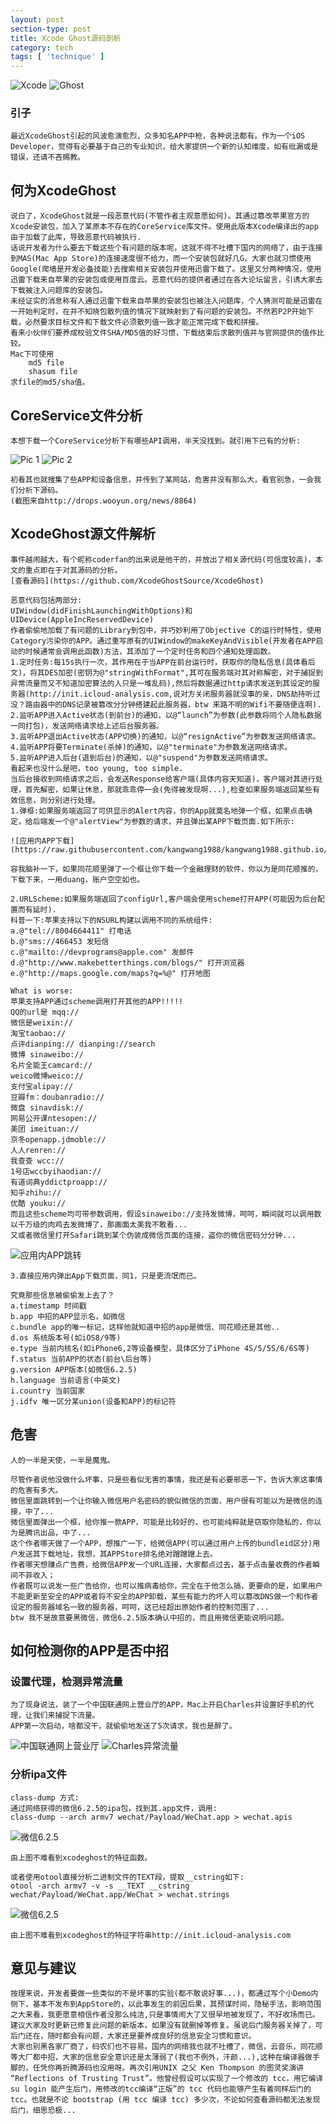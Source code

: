```yaml
---
layout: post
section-type: post
title: Xcode Ghost源码剖析
category: tech
tags: [ 'technique' ]
---
```


![Xcode](https://raw.githubusercontent.com/kangwang1988/kangwang1988.github.io/master/img/xcodeghost_4.jpg)
![Ghost](https://raw.githubusercontent.com/kangwang1988/kangwang1988.github.io/master/img/xcodeghost_5.jpeg)

### 引子

	最近XcodeGhost引起的风波愈演愈烈，众多知名APP中枪，各种说法都有。作为一个iOS Developer，觉得有必要基于自己的专业知识，给大家提供一个新的认知维度，如有纰漏或是错误，还请不吝赐教。

## 何为XcodeGhost

	说白了，XcodeGhost就是一段恶意代码(不管作者主观意愿如何)。其通过篡改苹果官方的Xcode安装包，加入了某原本不存在的CoreService库文件。使用此版本Xcode编译出的app由于加载了此库，导致恶意代码被执行.
	话说开发者为什么要去下载这些个有问题的版本呢，这就不得不吐槽下国内的网络了，由于连接到MAS(Mac App Store)的连接速度很不给力，而一个安装包就好几G，大家也就习惯使用Google(爬墙是开发必备技能)去搜索相关安装包并使用迅雷下载了。这里又分两种情况，使用迅雷下载来自苹果的安装包或使用百度云。恶意代码的提供者通过在各大论坛留言，引诱大家去下载被注入问题库的安装包。
	未经证实的消息称有人通过迅雷下载来自苹果的安装包也被注入问题库，个人猜测可能是迅雷在一开始判定时，在并不知晓包散列值的情况下就映射到了有问题的安装包。不然若P2P开始下载，必然要求目标文件和下载文件必须散列值一致才能正常完成下载和拼接。
	看来小伙伴们要养成校验文件SHA/MD5值的好习惯，下载结束后求散列值并与官网提供的值作比较。
	Mac下可使用
		md5 file 
		shasum file
	求file的md5/sha值。

## CoreService文件分析
	本想下载一个CoreService分析下有哪些API调用，半天没找到。就引用下已有的分析:
	
![Pic 1](https://raw.githubusercontent.com/kangwang1988/kangwang1988.github.io/master/img/xcodeghost_1.jpg)
![Pic 2](https://raw.githubusercontent.com/kangwang1988/kangwang1988.github.io/master/img/xcodeghost_2.png)

	初看其也就搜集了些APP和设备信息，并传到了某网站，危害并没有那么大，看官别急，一会我们分析下源码。
	(截图来自http://drops.wooyun.org/news/8864)

## XcodeGhost源文件解析

	事件越闹越大，有个昵称coderfan的出来说是他干的，并放出了相关源代码(可信度较高)，本文的重点即在于对其源码的分析。
	[查看源码](https://github.com/XcodeGhostSource/XcodeGhost)
	
	恶意代码包括两部分:
	UIWindow(didFinishLaunchingWithOptions)和UIDevice(AppleIncReservedDevice)
	作者偷偷地加载了有问题的Library到包中，并巧妙利用了Objective C的运行时特性，使用Category污染你的APP。通过重写原有的UIWindow的makeKeyAndVisible(开发者在APP启动的时候通常会调用此函数)方法，其添加了一个定时任务和四个通知处理函数。
	1.定时任务:每15s执行一次，其作用在于当APP在前台运行时，获取你的隐私信息(具体看后文)，将其DES加密(密钥为@"stringWithFormat",其可在服务端对其对称解密，对于捕捉到异常流量而又不知道加密算法的人只是一堆乱码),然后将数据通过http请求发送到其设定的服务器(http://init.icloud-analysis.com,说对方关闭服务器就没事的亲，DNS劫持听过没？路由器中的DNS记录被篡改分分钟搭建起此服务器，btw 来路不明的Wifi不要随便连啊).
	2.监听APP进入Active状态(到前台)的通知，以@“launch”为参数(此参数将同个人隐私数据一同打包)，发送网络请求给上述后台服务器。
	3.监听APP退出Active状态(APP切换)的通知，以@“resignActive”为参数发送网络请求。
	4.监听APP将要Terminate(杀掉)的通知，以@"terminate"为参数发送网络请求。
	5.监听APP进入后台(退到后台)的通知，以@"suspend"为参数发送网络请求。
	看起来也没什么是吧，too young, too simple.
	当后台接收到网络请求之后，会发送Response给客户端(具体内容天知道)，客户端对其进行处理，首先解密，如果让休息，那就乖乖停一会(免得被发现啊...),检查如果服务端返回某些有效信息，则分别进行处理。
	1.弹框:如果服务端返回了可供显示的Alert内容，你的App就莫名地弹一个框，如果点击确定，给后端发一个@"alertView"为参数的请求，并且弹出某APP下载页面.如下所示:
	
	![应用内APP下载](https://raw.githubusercontent.com/kangwang1988/kangwang1988.github.io/master/img/xcodeghost_3.jpg)
	
	容我脑补一下，如果同花顺里弹了一个框让你下载一个金融理财的软件，你以为是同花顺推的，下载下来，一用duang，账户空空如也。
	
	2.URLScheme:如果服务端返回了configUrl,客户端会使用scheme打开APP(可能因为后台配置而有延时).
	科普一下:苹果支持以下的NSURL构建以调用不同的系统组件:
	a.@"tel://8004664411" 打电话
	b.@"sms://466453 发短信
	c.@"mailto://devprograms@apple.com" 发邮件
	d.@"http://www.makebetterthings.com/blogs/" 打开浏览器
	e.@"http://maps.google.com/maps?q=%@" 打开地图
	
	What is worse:
	苹果支持APP通过scheme调用打开其他的APP!!!!!
	QQ的url是 mqq:// 
	微信是weixin:// 
	淘宝taobao:// 
	点评dianping:// dianping://search 
	微博 sinaweibo:// 
	名片全能王camcard:// 
	weico微博weico:// 
	支付宝alipay:// 
	豆瓣fm：doubanradio:// 
	微盘 sinavdisk:// 
	网易公开课ntesopen://
	美团 imeituan:// 
	京冬openapp.jdmoble:// 
	人人renren:// 
	我查查 wcc:// 
	1号店wccbyihaodian:// 
	有道词典yddictproapp:// 
	知乎zhihu://
	优酷 youku://
	而且这些scheme均可带参数调用，假设sinaweibo://支持发微博，呵呵，瞬间就可以调用数以千万级的肉鸡去发微博了，那画面太美我不敢看...
	又或者微信里打开Safari跳到某个伪装成微信页面的连接，盗你的微信密码分分钟...
	
![应用内APP跳转](https://raw.githubusercontent.com/kangwang1988/kangwang1988.github.io/master/img/xcodeghost_10.jpg)
	
	3.直接应用内弹出App下载页面，同1，只是更流氓而已。
	
	究竟那些信息被偷偷发上去了？
	a.timestamp 时间戳
	b.app 中招的APP显示名，如微信
	c.bundle app的唯一标记，这样他就知道中招的app是微信、同花顺还是其他..
	d.os 系统版本号(如iOS8/9等)
	e.type 当前内核名(如iPhone6,2等设备模型，具体区分了iPhone 4S/5/5S/6/6S等)
	f.status 当前APP的状态(前台\后台等) 
	g.version APP版本(如微信6.2.5)
	h.language 当前语言(中英文)
	i.country 当前国家
	j.idfv 唯一区分某union(设备和APP)的标记符

## 危害

	人的一半是天使，一半是魔鬼。

	尽管作者说他没做什么坏事，只是些看似无害的事情，我还是有必要邪恶一下，告诉大家这事情的危害有多大。
	微信里面跳转到一个让你输入微信用户名密码的貌似微信的页面，用户很有可能以为是微信的连接，中了...
	微信里面弹出一个框，给你推一款APP，可能是比较好的，也可能纯粹就是窃取你隐私的，你以为是腾讯出品，中了...
	这个作者哪天做了一个APP，想推广一下，给微信APP(可以通过用户上传的bundleid区分)用户发送其下载地址，我想，其APPStore排名绝对蹭蹭蹭上去。
	作者哪天想赚点广告费，给微信APP发一个URL连接，大家都点过去，基于点击量收费的作者瞬间不菲收入；
	作者既可以说发一些广告给你，也可以推病毒给你，完全在于他怎么搞，更要命的是，如果用户不能更新至安全的APP或者将不安全的APP卸载，某些有能力的坏人可以篡改DNS做一个和作者设定的服务器域名一致的服务器，呵呵，这已经超出原始作者的控制范围了...
	btw 我不是故意要黑微信，微信6.2.5版本确认中招的，而且用微信更能说明问题。
	

## 如何检测你的APP是否中招

### 设置代理，检测异常流量
		
	为了现身说法，装了一个中国联通网上营业厅的APP，Mac上开启Charles并设置好手机的代理，让我们来捕捉下流量。
	APP第一次启动，啥都没干，就偷偷地发送了5次请求，我也是醉了。
	
![中国联通网上营业厅](https://raw.githubusercontent.com/kangwang1988/kangwang1988.github.io/master/img/xcodeghost_8.jpg)
![Charles异常流量](https://raw.githubusercontent.com/kangwang1988/kangwang1988.github.io/master/img/xcodeghost_9.png)

### 分析ipa文件
	class-dump 方式:
	通过网络获得的微信6.2.5的ipa包，找到其.app文件，调用:
	class-dump --arch armv7 wechat/Payload/WeChat.app > wechat.apis

![微信6.2.5](https://raw.githubusercontent.com/kangwang1988/kangwang1988.github.io/master/img/xcodeghost_6.png)
	
	由上图不难看到xcodeghost的特征函数。
	
	或者使用otool直接分析二进制文件的TEXT段，提取__cstring如下:
	otool -arch armv7 -v -s __TEXT __cstring wechat/Payload/WeChat.app/WeChat > wechat.strings

![微信6.2.5](https://github.com/kangwang1988/kangwang1988.github.io/raw/master/img/xcodeghost_7.png)
	
	由上图不难看到xcodeghost的特征字符串http://init.icloud-analysis.com

## 意见与建议

	按理来说，开发者要做一些类似的不是坏事的实验(都不敢说好事...)，都通过写个小Demo内侧下，基本不发布到AppStore的，以此事发生的前因后果，其预谋时间，隐秘手法，影响范围之大来看，我更愿意相信作者没那么纯洁,只是事情闹大了又很早地被发现了，不好收场而已。
	建议大家及时更新已修复此问题的新版本，如果没有就删掉等修复。虽说后门服务器关掉了，可后门还在，随时都会有问题，大家还是要养成良好的信息安全习惯和意识。
	大家也别黑各家厂商了，码农们也不容易。国内的网络我也就不吐槽了，微信，云音乐，同花顺等大厂都中招，大家的信息安全意识还是太薄弱了(我也不例外，汗颜...),这种在编译器做手脚的，任凭你再折腾源码也没用呀。再次引用UNIX 之父 Ken Thompson 的图灵奖演讲 “Reflections of Trusting Trust”。他曾经假设可以实现了一个修改的 tcc，用它编译 su login 能产生后门，用修改的tcc编译“正版”的 tcc 代码也能够产生有着同样后门的 tcc。也就是不论 bootstrap (用 tcc 编译 tcc) 多少次，不论如何查看源码都无法发现后门，细思恐极...
